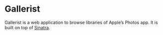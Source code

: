 Gallerist
=========

Gallerist is a web application to browse libraries of Appleʼs Photos app. It is
built on top of [Sinatra][1].

 [1]: http://www.sinatrarb.com
